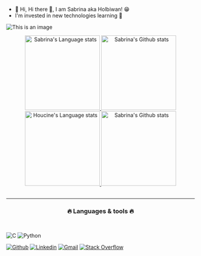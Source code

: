 * 👋 Hi, Hi there 👋, I am Sabrina aka Holbiwan! 😁
* I'm invested in new technologies learning  👀


![This is an image](https://zupimages.net/up/23/37/6daa.gif)

<!-- Light Mode -->
<div align="center"> 
<a href="https://github.com/anuraghazra/github-readme-stats#gh-light-mode-only">
<img height="200" src="https://github-readme-stats.vercel.app/api/top-langs/?username=Holbiwan&layout=compact&langs_count=10&hide_border=true&role=owner,collaborator&theme=default#gh-light-mode-only" alt="Sabrina's Language stats" />
</a>
<a href="https://github.com/anuraghazra/github-readme-stats#gh-light-mode-only">
<img height="200" src="https://github-readme-stats.vercel.app/api?username=Holbiwan&show_icons=true&count_private=true&line_height=28&hide_border=true&card_width=347&include_all_commits=true&role=owner,collaborator&exclude_repo=github-readme-stats&theme=default#gh-light-mode-only" alt="Sabrina's Github stats" />
</a>
</div>

<!-- Dark Mode -->
<div align="center"> 
<a href="https://github.com/anuraghazra/github-readme-stats#gh-dark-mode-only">
<img height="200" src="https://github-readme-stats.vercel.app/api/top-langs/?username=Sabrina&layout=compact&langs_count=10&hide_border=true&role=owner,collaborator&theme=radical&bg_color=000000#gh-dark-mode-only" alt="Houcine's Language stats" />
</a>
<a href="https://github.com/anuraghazra/github-readme-stats#gh-dark-mode-only">
<img height="200" src="https://github-readme-stats.vercel.app/api?username=Holbiwan&show_icons=true&count_private=true&line_height=28&hide_border=true&card_width=347&include_all_commits=true&role=owner,collaborator&exclude_repo=github-readme-stats&theme=radical&bg_color=000000#gh-dark-mode-only" alt="Sabrina's Github stats" />
</a>
</div>

<br/>

<hr>
<h3 align="center">🔥 Languages & tools 🔥</h3>
<br>
<p align="center">

![C](https://img.shields.io/badge/-C-000?&logo=C)
![Python](https://img.shields.io/badge/-Python-000?&logo=Python)


[![Github](https://img.shields.io/badge/Github-000000?&style=for-the-badge&logo=github&logoColor=white)](https://github.com/Holbiwan)
[![Linkedin](https://img.shields.io/badge/linkedin-%230077B5.svg?&style=for-the-badge&logo=linkedin&logoColor=white)](https://www.linkedin.com/)
[![Gmail](https://img.shields.io/badge/gmail-D14836?&style=for-the-badge&logo=gmail&logoColor=white)](6188@holbertonstudents.com)
[![Stack Overflow](https://img.shields.io/badge/-Stackoverflow-FE7A16?style=for-the-badge&logo=stack-overflow&logoColor=white)](https://stackoverflow.com/)








  
  
   

